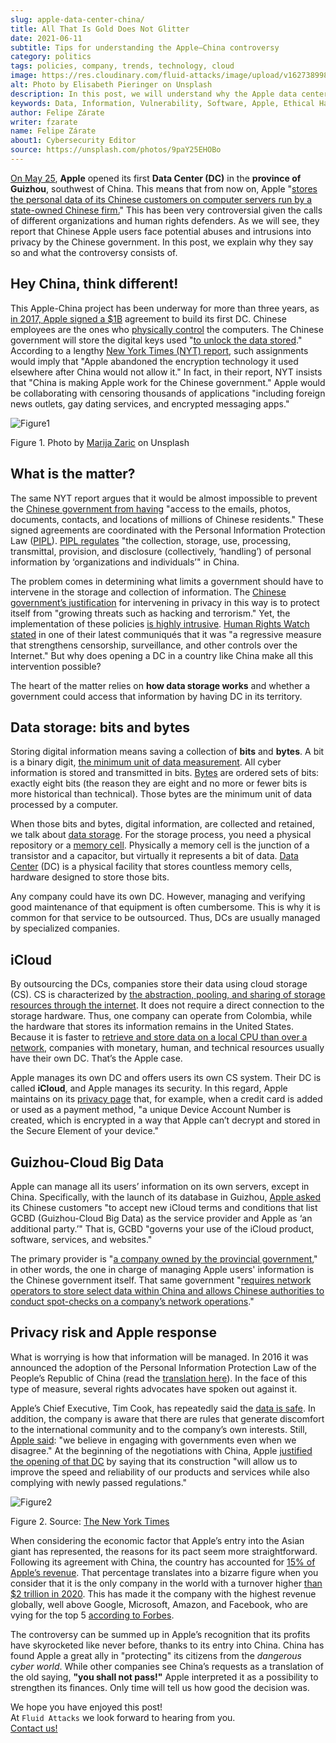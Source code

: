 ```yaml
---
slug: apple-data-center-china/
title: All That Is Gold Does Not Glitter
date: 2021-06-11
subtitle: Tips for understanding the Apple–China controversy
category: politics
tags: policies, company, trends, technology, cloud
image: https://res.cloudinary.com/fluid-attacks/image/upload/v1627389989/blog/apple-data-center-china/cover-apple-data-center-china_lihdpl.webp
alt: Photo by Elisabeth Pieringer on Unsplash
description: In this post, we will understand why the Apple data center inaugurated in Guizhou reopened the controversy over data privacy in China.
keywords: Data, Information, Vulnerability, Software, Apple, Ethical Hacking, China, Chinese, Pentesting
author: Felipe Zárate
writer: fzarate
name: Felipe Zárate
about1: Cybersecurity Editor
source: https://unsplash.com/photos/9paY25EHOBo
---
```


[On May 25](https://appleinsider.com/articles/21/05/27/first-apple-data-center-in-china-officially-commences-operations),
**Apple** opened its first **Data Center (DC)**
in the **province of Guizhou**, southwest of China.
This means that from now on, Apple
"[stores the personal data of its Chinese customers
on computer servers run by a state-owned Chinese firm.](https://www.bangkokpost.com/tech/2117731/censorship-surveillance-and-profits-hard-bargain-for-apple-in-china)"
This has been very controversial given the calls
of different organizations and human rights defenders.
As we will see,
they report that Chinese Apple users face potential abuses
and intrusions into privacy by the Chinese government.
In this post,
we explain why they say so and what the controversy consists of.

## Hey China, think different!

This Apple-China project
has been underway for more than three years,
as [in 2017, Apple signed a $1B](https://news.cgtn.com/news/2021-05-27/Apple-s-China-data-center-starts-operation-10BTZQKlCWA/index.html)
agreement to build its first DC.
Chinese employees are the ones who
[physically control](https://www.nytimes.com/2021/05/17/technology/apple-china-censorship-data.html)
the computers.
The Chinese government will store the digital keys used
"[to unlock the data stored](https://www.datacenterdynamics.com/en/news/apples-chinese-data-centers-store-encryption-keys-in-same-facility-as-user-data/)."
According to a lengthy
[New York Times (NYT) report](https://www.nytimes.com/2021/05/17/technology/apple-china-censorship-data.html?smid=url-share),
such assignments would imply that
"Apple abandoned the encryption technology
it used elsewhere after China would not allow it."
In fact, in their report,
NYT insists that "China is making Apple work for the Chinese government."
Apple would be collaborating with censoring thousands of applications
"including foreign news outlets,
gay dating services, and encrypted messaging apps."

<div class="imgblock">

![Figure1](https://res.cloudinary.com/fluid-attacks/image/upload/v1623358302/blog/apple-data-center-china/figure1_tnwmxz.webp)

<div class="title">

Figure 1. Photo by [Marija Zaric](https://unsplash.com/photos/Vdz1YQgDQz8) on Unsplash

</div>

</div>

## What is the matter?

The same NYT report argues that it would be almost impossible to prevent the
[Chinese government from having](https://www.nytimes.com/2021/05/17/technology/apple-china-censorship-data.html)
"access to the emails, photos, documents, contacts,
and locations of millions of Chinese residents."
These signed agreements are coordinated with the
Personal Information Protection Law
([PIPL](https://www.newamerica.org/cybersecurity-initiative/digichina/blog/chinas-draft-personal-information-protection-law-full-translation/)).
[PIPL regulates](https://www.newamerica.org/cybersecurity-initiative/digichina/blog/how-will-chinas-privacy-law-apply-to-the-chinese-state/)
"the collection, storage, use, processing, transmittal, provision,
and disclosure (collectively, ‘handling’)
of personal information by ‘organizations and individuals’" in China.

The problem comes in determining
what limits a government should have
to intervene in the storage and collection of information.
The [Chinese government’s justification](https://www.business-humanrights.org/fr/derni%C3%A8res-actualit%C3%A9s/china-adopts-cyber-security-law-in-face-of-overseas-opposition/)
for intervening in privacy in this way
is to protect itself from
"growing threats such as hacking and terrorism."
Yet, the implementation of these policies
[is highly intrusive](https://www.reuters.com/article/us-china-parliament-cyber-idUSKBN132049).
[Human Rights Watch stated](https://www.hrw.org/news/2016/11/06/china-abusive-cybersecurity-law-set-be-passed)
in one of their latest communiqués that it was
"a regressive measure that strengthens censorship,
surveillance, and other controls over the Internet."
But why does opening a DC
in a country like China make all this intervention possible?

The heart of the matter relies on **how data storage works**
and whether a government could access
that information by having DC in its territory.

## Data storage: bits and bytes

Storing digital information means saving a collection of **bits** and **bytes**.
A bit is a binary digit,
[the minimum unit of data measurement](https://www.redhat.com/sysadmin/bits-vs-bytes).
All cyber information is stored and transmitted in bits.
[Bytes](https://kb.iu.edu/d/ackw)
are ordered sets of bits: exactly eight bits
(the reason they are eight and no more
or fewer bits is more historical than technical).
Those bytes are the minimum unit of data processed by a computer.

When those bits and bytes, digital information, are collected and retained,
we talk about [data storage](https://www.redhat.com/en/topics/data-storage).
For the storage process, you need a physical repository or a
[memory cell](https://computer.howstuffworks.com/ram.htm).
Physically a memory cell is the junction of a transistor and a capacitor,
but virtually it represents a bit of data.
[Data Center](https://www.cpisolutions.com/blog/what-is-a-data-center/) (DC)
is a physical facility that stores countless memory cells,
hardware designed to store those bits.

Any company could have its own DC.
However, managing and verifying good maintenance
of that equipment is often cumbersome.
This is why it is common for that service to be outsourced.
Thus, DCs are usually managed by specialized companies.

## iCloud

By outsourcing the DCs,
companies store their data using cloud storage (CS).
CS is characterized by
[the abstraction, pooling, and sharing of storage resources through the internet](https://www.redhat.com/en/topics/data-storage/what-is-cloud-storage).
It does not require a direct connection to the storage hardware.
Thus, one company can operate from Colombia,
while the hardware that stores its information remains in the United States.
Because it is faster to
[retrieve and store data on a local CPU than over a network](https://www.redhat.com/sysadmin/bits-vs-bytes),
companies with monetary, human,
and technical resources usually have their own DC.
That’s the Apple case.

Apple manages its own DC and offers users its own CS system.
Their DC is called **iCloud**, and Apple manages its security.
In this regard, Apple maintains on its
[privacy page](https://www.apple.com/privacy/features/)
that, for example, when a credit card is added or used as a payment method,
"a unique Device Account Number is created,
which is encrypted in a way that
Apple can’t decrypt and stored in the Secure Element of your device."

## Guizhou-Cloud Big Data

Apple can manage all its users’ information on its own servers,
except in China. Specifically, with the launch of its database in Guizhou,
[Apple asked](https://www.bangkokpost.com/tech/2117731/censorship-surveillance-and-profits-hard-bargain-for-apple-in-china)
its Chinese customers
"to accept new iCloud terms and conditions that
list GCBD (Guizhou-Cloud Big Data)
as the service provider and Apple as ‘an additional party.’"
That is, GCBD "governs your use of the iCloud
product, software, services, and websites."

The primary provider is
"[a company owned by the provincial government](https://global.chinadaily.com.cn/a/201806/07/WS5b1888fba31001b82571e9d1.html),"
in other words, the one in charge of managing Apple users'
information is the Chinese government itself.
That same government
"[requires
network operators to store select data within China and allows Chinese
authorities to conduct spot-checks on a company’s network
operations](https://thediplomat.com/2017/06/chinas-cybersecurity-law-what-you-need-to-know/)."

## Privacy risk and Apple response

What is worrying is how that information will be managed.
In 2016 it was announced the adoption of the
Personal Information Protection Law of the People’s Republic of China
(read the
[translation here](https://www.newamerica.org/cybersecurity-initiative/digichina/blog/chinas-draft-personal-information-protection-law-full-translation/)).
In the face of this type of measure,
several rights advocates have spoken out against it.

Apple’s Chief Executive, Tim Cook,
has repeatedly said the
[data is safe](https://www.bangkokpost.com/tech/2117731/censorship-surveillance-and-profits-hard-bargain-for-apple-in-china).
In addition, the company is aware that there are rules
that generate discomfort to the international community
and to the company’s own interests.
Still,
[Apple said](https://www.nytimes.com/2017/07/12/business/apple-china-data-center-cybersecurity.html):
"we believe in engaging with governments even when we disagree."
At the beginning of the negotiations with China,
Apple
[justified the opening of that DC](https://www.nytimes.com/2017/07/12/business/apple-china-data-center-cybersecurity.html)
by saying that its construction
"will allow us to improve
the speed and reliability of our products
and services while also complying with newly passed regulations."

<div class="imgblock">

![Figure2](https://res.cloudinary.com/fluid-attacks/image/upload/v1623358298/blog/apple-data-center-china/figure2_pmmnob.webp)

<div class="title">

Figure 2. Source: [The New York
Times](https://www.nytimes.com/2020/08/19/technology/apple-2-trillion.html)

</div>

</div>

When considering the economic factor that Apple’s entry
into the Asian giant has represented,
the reasons for its pact seem more straightforward.
Following its agreement with China,
the country has accounted for
[15% of Apple’s revenue](https://www.bbc.com/news/business-57395094).
That percentage translates into a bizarre figure when you consider
that it is the only company in the world with a turnover higher
[than $2 trillion in 2020](https://www.nytimes.com/2020/08/19/technology/apple-2-trillion.html).
This has made it the company with the highest revenue globally,
well above Google, Microsoft, Amazon, and Facebook,
who are vying for the top 5
[according to Forbes](https://www.forbes.com/the-worlds-most-valuable-brands/#67d38cd7119c).

The controversy can be summed up
in Apple’s recognition that its profits have skyrocketed like never
before, thanks to its entry into China.
China has found Apple a great ally in "protecting"
its citizens from the *dangerous cyber world*.
While other companies see China’s requests
as a translation of the old saying, **"you shall not pass\!"**
Apple interpreted it as a possibility to strengthen its finances.
Only time will tell us how good the decision was.

We hope you have enjoyed this post!\
At `Fluid Attacks` we look forward to hearing from you.\
[Contact us\!](../../contact-us/)
